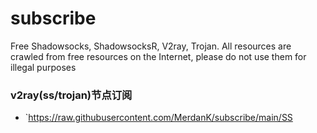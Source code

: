 # subscribe
 Free Shadowsocks, ShadowsocksR, V2ray, Trojan. 
 All resources are crawled from free resources on the Internet, please do not use them for illegal purposes

### v2ray(ss/trojan)节点订阅  
- `https://raw.githubusercontent.com/MerdanK/subscribe/main/SS

